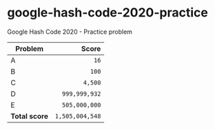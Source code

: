 # google-hash-code-2020-practice
Google Hash Code 2020 - Practice problem

| Problem         | Score           |
| --------------- | --------------: |
| A               |            `16` |
| B               |           `100` |
| C               |         `4,500` |
| D               |   `999,999,932` |
| E               |   `505,000,000` |
| **Total score** | `1,505,004,548` |
